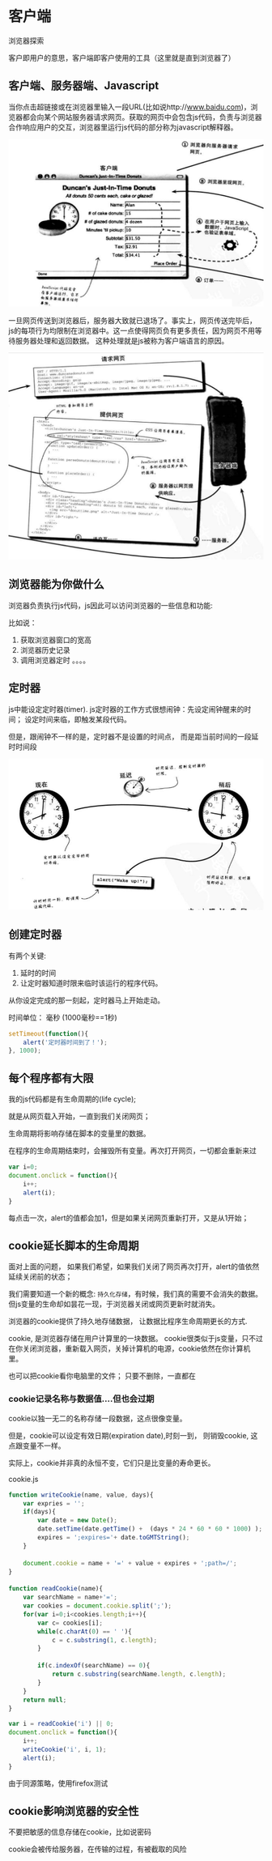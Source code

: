 # 客户端

浏览器探索

客户即用户的意思，客户端即客户使用的工具（这里就是直到浏览器了）

## 客户端、服务器端、Javascript

当你点击超链接或在浏览器里输入一段URL(比如说http://www.baidu.com)，浏览器都会向某个网站服务器请求网页。获取的网页中会包含js代码，负责与浏览器合作响应用户的交互，浏览器里运行js代码的部分称为javascript解释器。

![](img/网页请求.png)


一旦网页传送到浏览器后，服务器大致就已退场了。事实上，网页传送完毕后，
js的每项行为均限制在浏览器中。这一点使得网页负有更多责任，因为网页不用等待服务器处理和返回数据。 这种处理就是js被称为客户端语言的原因。

![](img/网页请求2.png)

## 浏览器能为你做什么

浏览器负责执行js代码，js因此可以访问浏览器的一些信息和功能:

比如说：

1. 获取浏览器窗口的宽高
2. 浏览器历史记录
3. 调用浏览器定时
。。。。



## 定时器

js中能设定定时器(timer). js定时器的工作方式很想闹钟：先设定闹钟醒来的时间；
设定时间来临，即触发某段代码。　

但是，跟闹钟不一样的是，定时器不是设置的时间点， 而是距当前时间的一段延时时间段



![](img/定时器延时.png)

## 创建定时器

有两个关键:

1. 延时的时间
2. 让定时器知道时限来临时该运行的程序代码。 

从你设定完成的那一刻起，定时器马上开始走动。

时间单位： 毫秒  (1000毫秒==1秒)


```js
setTimeout(function(){
    alert('定时器时间到了！');
}, 1000);
```


## 每个程序都有大限

我的js代码都是有生命周期的(life cycle);

就是从网页载入开始，一直到我们关闭网页；

生命周期将影响存储在脚本的变量里的数据。

在程序的生命周期结束时，会摧毁所有变量。再次打开网页，一切都会重新来过

```js
var i=0;
document.onclick = function(){
    i++;
    alert(i);
}
```

每点击一次，alert的值都会加1，但是如果关闭网页重新打开，又是从1开始；



## cookie延长脚本的生命周期

面对上面的问题， 如果我们希望，如果我们关闭了网页再次打开，alert的值依然延续关闭前的状态；


我们需要知道一个新的概念: `持久化存储`，有时候，我们真的需要不会消失的数据。
但js变量的生命却如昙花一现，于浏览器关闭或网页更新时就消失。

浏览器的cookie提供了持久地存储数据， 让数据比程序生命周期更长的方式.


cookie, 是浏览器存储在用户计算里的一块数据。 cookie很类似于js变量，只不过在你关闭浏览器，重新载入网页，关掉计算机的电源，cookie依然在你计算机里。

也可以把cookie看你电脑里的文件； 只要不删除，一直都在


### cookie记录名称与数据值....但也会过期

cookie以独一无二的名称存储一段数据，这点很像变量。

但是，cookie可以设定有效日期(expiration date),时刻一到，
则销毁cookie, 这点跟变量不一样。

实际上，cookie并非真的永恒不变，它们只是比变量的寿命更长。



cookie.js

```js
function writeCookie(name, value, days){
    var expries = '';
    if(days){
        var date = new Date();
        date.setTime(date.getTime() +  (days * 24 * 60 * 60 * 1000) );
        expires = ';expires='+ date.toGMTString();
    }

    document.cookie = name + '=' + value + expires + ';path=/';
}

function readCookie(name){
    var searchName = name+'=';
    var cookies = document.cookie.split(';');
    for(var i=0;i<cookies.length;i++){
        var c= cookies[i];
        while(c.charAt(0) == ' '){
            c = c.substring(1, c.length);
        }

        if(c.indexOf(searchName) == 0){
            return c.substring(searchName.length, c.length);
        }
    }
    return null;
}
```

```js
var i = readCookie('i') || 0;
document.onclick = function(){
    i++;
    writeCookie('i', i, 1);
    alert(i);
}
```

由于同源策略，使用firefox测试


## cookie影响浏览器的安全性

不要把敏感的信息存储在cookie，比如说密码

cookie会被传给服务器，在传输的过程，有被截取的风险


